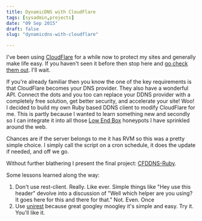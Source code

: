 ```yaml
---
title: DynamicDNS with CloudFlare
tags: [sysadmin,projects]
date: "09 Sep 2015"
draft: false
slug: "dynamicdns-with-cloudflare"

---
```


I've been using [CloudFlare](www.cloudflare.com) for a while now to protect my sites and generally make life easy. If you haven't seen it before then stop here and [go check them out](https://www.cloudflare.com). I'll wait.

If you're already familiar then you know the one of the key requirements is that CloudFlare becomes your DNS provider. They also have a wonderful API. Connect the dots and you too can replace your DDNS provider with a completely free solution, get better security, and accelerate your site! Woo! I decided to build my own Ruby based DDNS client to modify CloudFlare for me. This is partly because I wanted to learn something new and secondly so I can integrate it into all those [Low End Box](http://lowendbox.com/) honeypots I have sprinkled around the web.

Chances are if the server belongs to me it has RVM so this was a pretty simple choice. I simply call the script on a cron schedule, it does the update if needed, and off we go.

Without further blathering I present the final project: [CFDDNS-Ruby](https://github.com/brooksgarrett/cfddns-ruby).

Some lessons learned along the way:

1. Don't use rest-client. Really. Like ever. Simple things like "Hey use this header" devolve into a discussion of "Well which helper are you using? It goes here for this and there for that." Not. Even. Once
2. Use [unirest](http://unirest.io/ruby.html) because great googley moogley it's simple and easy. Try it. You'll like it.
